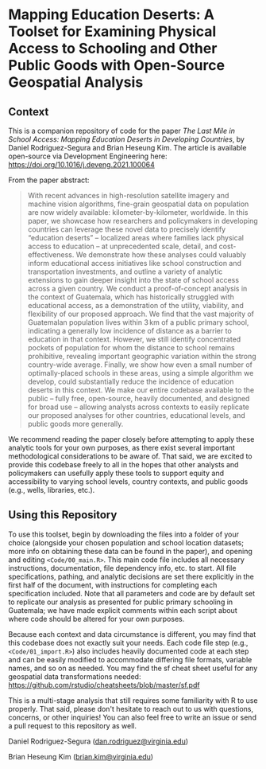 # Mapping Education Deserts: A Toolset for Examining Physical Access to Schooling and Other Public Goods with Open-Source Geospatial Analysis

## Context
This is a companion repository of code for the paper *The Last Mile in School Access: Mapping Education Deserts in Developing Countries*, by Daniel Rodriguez-Segura and Brian Heseung Kim. The article is available open-source via Development Engineering here: https://doi.org/10.1016/j.deveng.2021.100064

From the paper abstract: 
>With recent advances in high-resolution satellite imagery and machine vision algorithms, fine-grain geospatial data on population are now widely available: kilometer-by-kilometer, worldwide. In this paper, we showcase how researchers and policymakers in developing countries can leverage these novel data to precisely identify “education deserts” – localized areas where families lack physical access to education – at unprecedented scale, detail, and cost-effectiveness. We demonstrate how these analyses could valuably inform educational access initiatives like school construction and transportation investments, and outline a variety of analytic extensions to gain deeper insight into the state of school access across a given country. We conduct a proof-of-concept analysis in the context of Guatemala, which has historically struggled with educational access, as a demonstration of the utility, viability, and flexibility of our proposed approach. We find that the vast majority of Guatemalan population lives within 3 km of a public primary school, indicating a generally low incidence of distance as a barrier to education in that context. However, we still identify concentrated pockets of population for whom the distance to school remains prohibitive, revealing important geographic variation within the strong country-wide average. Finally, we show how even a small number of optimally-placed schools in these areas, using a simple algorithm we develop, could substantially reduce the incidence of education deserts in this context. We make our entire codebase available to the public – fully free, open-source, heavily documented, and designed for broad use – allowing analysts across contexts to easily replicate our proposed analyses for other countries, educational levels, and public goods more generally.

We recommend reading the paper closely before attempting to apply these analytic tools for your own purposes, as there exist several important methodological considerations to be aware of. That said, we are excited to provide this codebase freely to all in the hopes that other analysts and policymakers can usefully apply these tools to support equity and accessibility to varying school levels, country contexts, and public goods (e.g., wells, libraries, etc.).

## Using this Repository

To use this toolset, begin by downloading the files into a folder of your choice (alongside your chosen population and school location datasets; more info on obtaining these data can be found in the paper), and opening and editing `<Code/00_main.R>`. This main code file includes all necessary instructions, documentation, file dependency info, etc. to start. All file specifications, pathing, and analytic decisions are set there explicitly in the first half of the document, with instructions for completing each specification included. Note that all parameters and code are by default set to replicate our analysis as presented for public primary schooling in Guatemala; we have made explicit comments within each script about where code should be altered for your own purposes. 

Because each context and data circumstance is different, you may find that this codebase does not exactly suit your needs. Each code file step (e.g., `<Code/01_import.R>`) also includes heavily documented code at each step and can be easily modified to accommodate differing file formats, variable names, and so on as needed. You may find the sf cheat sheet useful for any geospatial data transformations needed: https://github.com/rstudio/cheatsheets/blob/master/sf.pdf

This is a multi-stage analysis that still requires some familiarity with R to use properly. That said, please don't hesitate to reach out to us with questions, concerns, or other inquiries! You can also feel free to write an issue or send a pull request to this repository as well. 

Daniel Rodriguez-Segura (dan.rodriguez@virginia.edu)

Brian Heseung Kim (brian.kim@virginia.edu)
